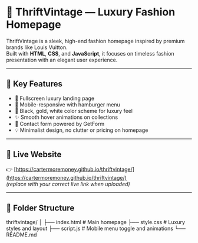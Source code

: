 # 👜 ThriftVintage — Luxury Fashion Homepage

ThriftVintage is a sleek, high-end fashion homepage inspired by premium brands like Louis Vuitton.  
Built with **HTML**, **CSS**, and **JavaScript**, it focuses on timeless fashion presentation with an elegant user experience.

---

## 📌 **Key Features**
- 🖤 Fullscreen luxury landing page
- 📱 Mobile-responsive with hamburger menu
- 🎨 Black, gold, white color scheme for luxury feel
- ✨ Smooth hover animations on collections
- 📝 Contact form powered by GetForm
- 💡 Minimalist design, no clutter or pricing on homepage

---

## 🚀 **Live Website**
👉 [https://cartermoremoney.github.io/thriftvintage/](https://cartermoremoney.github.io/thriftvintage/)  
*(replace with your correct live link when uploaded)*

---

## 📁 **Folder Structure**
thriftvintage/
│
├── index.html          # Main homepage
├── style.css           # Luxury styles and layout
├── script.js           # Mobile menu toggle and animations
└── README.md   
